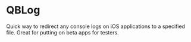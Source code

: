 QBLog
=====

Quick way to redirect any console logs on iOS applications to a specified file. Great for putting on beta apps for testers.
